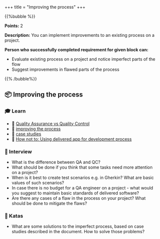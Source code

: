 +++
title = "Improving the process"
+++

{{%bubble %}}

**Points:** 2

**Description:** You can implement improvements to an existing process on a project.

**Person who successfully completed requirement for given block can:**

- Evaluate existing process on a project and notice imperfect parts of the flow
- Suggest improvements in flawed parts of the process

{{% /bubble%}}

## **📦 Improving the process**

### **🎓 Learn**

- 📗 [Quality Assurance vs Quality Control](https://www.applause.com/blog/quality-assurance-qa-vs-quality-control-qc)
- 📗 [improving the process](https://selleo.com/blog/how-to-streamline-and-improve-your-process-6-steps-to-follow)
- 📗 [case studies](https://docs.google.com/document/d/10_nopByLN6H41ZCFd4a6HRcHHJxvCeA8dLVy9AdCIgM/edit#heading=h.btku1i1kvyib)
- 📙 [How not to: Using delivered app for development process](https://drive.google.com/file/d/1SXd1qp_UieE_3a4EaUn_GcUAPwlIUasA/view?usp=sharing)

### **🎤 Interview**

- What is the difference between QA and QC?
- What should be done if you think that some tasks need more attention on a project?
- When is it best to create test scenarios e.g. in Gherkin? What are basic values of such scenarios?
- In case there is no budget for a QA engineer on a project - what would you suggest to maintain basic standards of delivered software?
- Are there any cases of a flaw in the process on your project? What should be done to mitigate the flaws?

### **📝 Katas**

- What are some solutions to the imperfect process, based on case studies described in the document. How to solve those problems?
